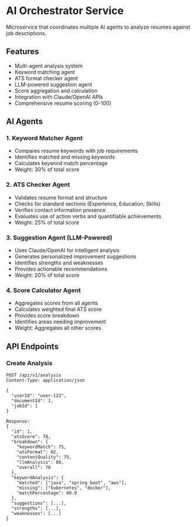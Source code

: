# AI Orchestrator Service

Microservice that coordinates multiple AI agents to analyze resumes against job descriptions.

## Features

- Multi-agent analysis system
- Keyword matching agent
- ATS format checker agent
- LLM-powered suggestion agent
- Score aggregation and calculation
- Integration with Claude/OpenAI APIs
- Comprehensive resume scoring (0-100)

## AI Agents

### 1. Keyword Matcher Agent
- Compares resume keywords with job requirements
- Identifies matched and missing keywords
- Calculates keyword match percentage
- Weight: 30% of total score

### 2. ATS Checker Agent
- Validates resume format and structure
- Checks for standard sections (Experience, Education, Skills)
- Verifies contact information presence
- Evaluates use of action verbs and quantifiable achievements
- Weight: 25% of total score

### 3. Suggestion Agent (LLM-Powered)
- Uses Claude/OpenAI for intelligent analysis
- Generates personalized improvement suggestions
- Identifies strengths and weaknesses
- Provides actionable recommendations
- Weight: 20% of total score

### 4. Score Calculator Agent
- Aggregates scores from all agents
- Calculates weighted final ATS score
- Provides score breakdown
- Identifies areas needing improvement
- Weight: Aggregates all other scores

## API Endpoints

### Create Analysis
```http
POST /api/v1/analysis
Content-Type: application/json

{
  "userId": "user-123",
  "documentId": 1,
  "jobId": 1
}

Response:
{
  "id": 1,
  "atsScore": 78,
  "breakdown": {
    "keywordMatch": 75,
    "atsFormat": 82,
    "contentQuality": 75,
    "llmAnalysis": 80,
    "overall": 78
  },
  "keywordAnalysis": {
    "matched": ["java", "spring boot", "aws"],
    "missing": ["kubernetes", "docker"],
    "matchPercentage": 60.0
  },
  "suggestions": [...],
  "strengths": [...],
  "weaknesses": [...]
}